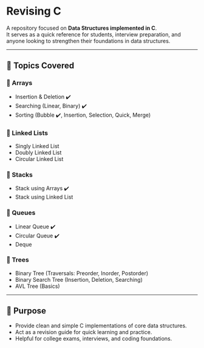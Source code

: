 # Revising C  

A repository focused on **Data Structures implemented in C**.  
It serves as a quick reference for students, interview preparation, and anyone looking to strengthen their foundations in data structures.  

---

## 📌 Topics Covered  

### 🔹 Arrays  
- Insertion & Deletion  ✔️
- Searching (Linear, Binary) ✔️  
- Sorting (Bubble ✔️, Insertion, Selection, Quick, Merge)  

### 🔹 Linked Lists  
- Singly Linked List  
- Doubly Linked List  
- Circular Linked List  

### 🔹 Stacks  
- Stack using Arrays ✔️  
- Stack using Linked List  

### 🔹 Queues  
- Linear Queue  ✔️
- Circular Queue  ✔️
- Deque    

### 🔹 Trees  
- Binary Tree (Traversals: Preorder, Inorder, Postorder)  
- Binary Search Tree (Insertion, Deletion, Searching)  
- AVL Tree (Basics)  

---

## 🎯 Purpose

- Provide clean and simple C implementations of core data structures.
- Act as a revision guide for quick learning and practice.
- Helpful for college exams, interviews, and coding foundations.

